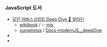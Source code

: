 ### JavaScript 도서
- [모던 자바스크립트 Deep Dive 🔹 알라딘](https://www.aladin.co.kr/shop/wproduct.aspx?ItemId=251552545&srsltid=AfmBOorGA_-sM8ag233tOHp2PRwOt2QkqdGnTb7zgi7O09yGvGRtSjnK)
  - [wikibook](https://github.com/wikibook) / ✨ [mjs](https://github.com/wikibook/mjs)
  - [oungminss](https://github.com/youngminss) / [Docs-modernJS__deepDive](https://github.com/youngminss/Docs-modernJS__deepDive)
- []()
- []()
